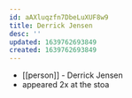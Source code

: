 ```yaml
---
id: aAXluqzfn7DbeLuXUF8w9
title: Derrick Jensen
desc: ''
updated: 1639762693849
created: 1639762693849
---
```



- [[person]] - Derrick Jensen
- appeared 2x at the stoa
